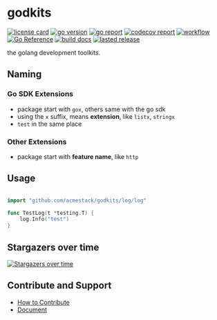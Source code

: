 # godkits

[![license card](https://img.shields.io/badge/License-Apache%202.0-brightgreen.svg?label=license)](https://github.com/acmestack/godkits/blob/main/LICENSE)
[![go version](https://img.shields.io/github/go-mod/go-version/acmestack/godkits)](#)
[![go report](https://goreportcard.com/badge/github.com/acmestack/godkits)](https://goreportcard.com/report/github.com/acmestack/godkits)
[![codecov report](https://codecov.io/gh/acmestack/godkits/branch/main/graph/badge.svg)](https://codecov.io/gh/acmestack/godkits)
[![workflow](https://github.com/acmestack/godkits/actions/workflows/go.yml/badge.svg?event=push)](#)
[![Go Reference](https://pkg.go.dev/badge/github.com/acmestack/godkits.svg)](https://pkg.go.dev/github.com/acmestack/godkits)
[![build docs](https://github.com/acmestack/godkits/actions/workflows/build-docs.yaml/badge.svg)](https://github.com/acmestack/godkits/actions/workflows/build-docs.yaml)
[![lasted release](https://img.shields.io/github/v/release/acmestack/godkits?label=lasted)](https://github.com/acmestack/godkits/releases)


the golang development toolkits.

## Naming

### Go SDK Extensions
- package start with `gox`, others same with the go sdk
- using the `x` suffix, means **extension**, like `listx`, `stringx`
- `test` in the same place

### Other Extensions
- package start with **feature name**, like `http`


## Usage
```go

import "github.com/acmestack/godkits/log/log"

func TestLog(t *testing.T) {
	log.Info("test")
}
```

## Stargazers over time

[![Stargazers over time](https://starchart.cc/acmestack/godkits.svg)](https://starchart.cc/acmestack/godkits)

## Contribute and Support

- [How to Contribute](https://openingo.org/docs/contributing/guide/)
- [Document]()
